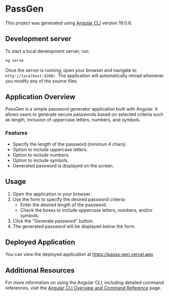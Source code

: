 # PassGen

This project was generated using [Angular CLI](https://github.com/angular/angular-cli) version 19.0.6.

## Development server

To start a local development server, run:

```bash
ng serve
```

Once the server is running, open your browser and navigate to `http://localhost:4200/`. The application will automatically reload whenever you modify any of the source files.

## Application Overview

PassGen is a simple password generator application built with Angular. It allows users to generate secure passwords based on selected criteria such as length, inclusion of uppercase letters, numbers, and symbols.

### Features

- Specify the length of the password (minimun 4 chars).
- Option to include uppercase letters.
- Option to include numbers.
- Option to include symbols.
- Generated password is displayed on the screen.

## Usage

1. Open the application in your browser.
2. Use the form to specify the desired password criteria:
   - Enter the desired length of the password.
   - Check the boxes to include uppercase letters, numbers, and/or symbols.
3. Click the "Generate password" button.
4. The generated password will be displayed below the form.

## Deployed Application

You can view the deployed application at https://passs-gen.vercel.app

## Additional Resources

For more information on using the Angular CLI, including detailed command references, visit the [Angular CLI Overview and Command Reference](https://angular.dev/tools/cli) page.
